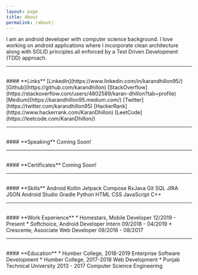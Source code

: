 ```yaml
---
layout: page
title: About
permalink: /about/
---
```


I am an android developer with computer science background. I love working on android applications where I incorporate clean architecture along with SOLID principles all enforced by a Test Driven Development (TDD) approach.

---
<br>
#### **Links**
[LinkedIn](https://www.linkedin.com/in/karandhillon95/) [Github](https://github.com/karandhillon) [StackOverflow](https://stackoverflow.com/users/4802589/karan-dhillon?tab=profile) [Medium](https://karandhillon95.medium.com/) [Twitter](https://twitter.com/karandhillon95) [HackerRank](https://www.hackerrank.com/KaranDhillon) [LeetCode](https://leetcode.com/KaranDhillon/)

---
<br>
#### **Speaking**
Coming Soon!

---
<br>
#### **Certificates**
Coming Soon!

---
<br>
#### **Skills**
Android Kotlin Jetpack Compose RxJava Git SQL JIRA JSON Android Studio Gradle Python HTML CSS JavaScript C++

---
<br>
#### **Work Experience**
* Homestars, Mobile Developer 12/2019 - Present
* Softchoice, Android Developer Intern 09/2018 - 04/2019
* Crescente, Associate Web Developer 09/2016 - 08/2017

---
<br>
#### **Education**
* Humber College, 2018-2019 Enterprise Software Development
* Humber College, 2017-2018 Web Development
* Punjab Technical University 2013 - 2017 Computer Science Engineering 